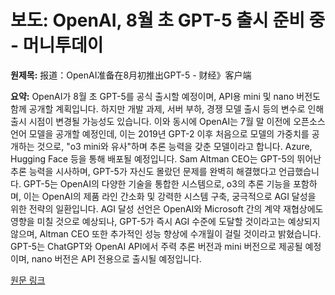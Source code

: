 # 보도: OpenAI, 8월 초 GPT-5 출시 준비 중 - 머니투데이

**원제목:** 报道：OpenAI准备在8月初推出GPT-5 - 财经》客户端

**요약:** OpenAI가 8월 초 GPT-5를 공식 출시할 예정이며, API용 mini 및 nano 버전도 함께 공개할 계획입니다.  하지만 개발 과제, 서버 부하, 경쟁 모델 출시 등의 변수로 인해 출시 시점이 변경될 가능성도 있습니다.  이와 동시에 OpenAI는 7월 말 이전에 오픈소스 언어 모델을 공개할 예정인데,  이는 2019년 GPT-2 이후 처음으로 모델의 가중치를 공개하는 것으로,  "o3 mini와 유사"하며 추론 능력을 갖춘 모델이라고 합니다. Azure, Hugging Face 등을 통해 배포될 예정입니다.  Sam Altman CEO는 GPT-5의 뛰어난 추론 능력을 시사하며,  GPT-5가 자신도 몰랐던 문제를 완벽히 해결했다고 언급했습니다.  GPT-5는  OpenAI의 다양한 기술을 통합한 시스템으로,  o3의 추론 기능을 포함하며,  이는 OpenAI의 제품 라인 간소화 및 강력한 시스템 구축,  궁극적으로 AGI 달성을 위한 전략의 일환입니다.  AGI 달성 선언은 OpenAI와 Microsoft 간의 계약 재협상에도 영향을 미칠 것으로 예상되나, GPT-5가 즉시 AGI 수준에 도달할 것이라고는 예상되지 않으며,  Altman CEO 또한 추가적인 성능 향상에 수개월이 걸릴 것이라고 밝혔습니다.  GPT-5는 ChatGPT와 OpenAI API에서 주력 추론 버전과 mini 버전으로 제공될 예정이며, nano 버전은 API 전용으로 출시될 예정입니다.

[원문 링크](https://news.caijingmobile.com/article/detail/552544?source_id=40)
